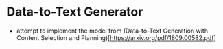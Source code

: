 # Data-to-Text Generator
* attempt to implement the model from (Data-to-Text Generation with Content Selection and Planning)[https://arxiv.org/pdf/1809.00582.pdf]
